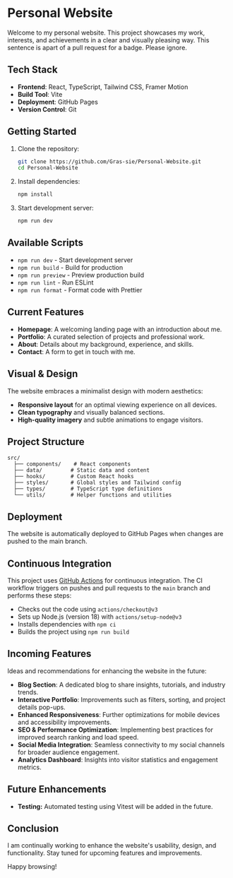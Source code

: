# Personal Website

Welcome to my personal website. This project showcases my work, interests, and achievements in a clear and visually pleasing way. This sentence is apart of a pull request for a badge. Please ignore.

## Tech Stack

- **Frontend**: React, TypeScript, Tailwind CSS, Framer Motion
- **Build Tool**: Vite
- **Deployment**: GitHub Pages
- **Version Control**: Git

## Getting Started

1. Clone the repository:

    ```bash
    git clone https://github.com/Gras-sie/Personal-Website.git
    cd Personal-Website
    ```

2. Install dependencies:

    ```bash
    npm install
    ```

3. Start development server:

    ```bash
    npm run dev
    ```

## Available Scripts

- `npm run dev` - Start development server
- `npm run build` - Build for production
- `npm run preview` - Preview production build
- `npm run lint` - Run ESLint
- `npm run format` - Format code with Prettier

## Current Features

- **Homepage**: A welcoming landing page with an introduction about me.
- **Portfolio**: A curated selection of projects and professional work.
- **About**: Details about my background, experience, and skills.
- **Contact**: A form to get in touch with me.

## Visual & Design

The website embraces a minimalist design with modern aesthetics:

- **Responsive layout** for an optimal viewing experience on all devices.
- **Clean typography** and visually balanced sections.
- **High-quality imagery** and subtle animations to engage visitors.

## Project Structure

```
src/
  ├── components/    # React components
  ├── data/         # Static data and content
  ├── hooks/        # Custom React hooks
  ├── styles/       # Global styles and Tailwind config
  ├── types/        # TypeScript type definitions
  └── utils/        # Helper functions and utilities
```

## Deployment

The website is automatically deployed to GitHub Pages when changes are pushed to the main branch.

## Continuous Integration

This project uses [GitHub Actions](https://github.com/features/actions) for continuous integration. The CI workflow triggers on pushes and pull requests to the `main` branch and performs these steps:

- Checks out the code using `actions/checkout@v3`
- Sets up Node.js (version 18) with `actions/setup-node@v3`
- Installs dependencies with `npm ci`
- Builds the project using `npm run build`

## Incoming Features

Ideas and recommendations for enhancing the website in the future:

- **Blog Section**: A dedicated blog to share insights, tutorials, and industry trends.
- **Interactive Portfolio**: Improvements such as filters, sorting, and project details pop-ups.
- **Enhanced Responsiveness**: Further optimizations for mobile devices and accessibility improvements.
- **SEO & Performance Optimization**: Implementing best practices for improved search ranking and load speed.
- **Social Media Integration**: Seamless connectivity to my social channels for broader audience engagement.
- **Analytics Dashboard**: Insights into visitor statistics and engagement metrics.

## Future Enhancements

- **Testing:** Automated testing using Vitest will be added in the future.

## Conclusion

I am continually working to enhance the website's usability, design, and functionality. Stay tuned for upcoming features and improvements.

Happy browsing!
